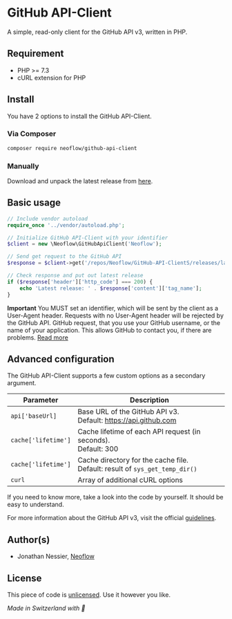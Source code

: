 # GitHub API-Client
A simple, read-only client for the GitHub API v3, written in PHP.

## Requirement
* PHP >= 7.3
* cURL extension for PHP

## Install
You have 2 options to install the GitHub API-Client.

### Via Composer
```bash
composer require neoflow/github-api-client
```

### Manually
Download and unpack the latest release from [here](https://github.com/Neoflow/GitHub-API-Client/releases). 

## Basic usage
```php
// Include vendor autoload
require_once '../vendor/autoload.php';

// Initialize GitHub API-Client with your identifier
$client = new \Neoflow\GitHubApiClient('Neoflow');

// Send get request to the GitHub API
$response = $client->get('/repos/Neoflow/GitHub-API-ClientS/releases/latest');

// Check response and put out latest release
if ($response['header']['http_code'] === 200) {
    echo 'Latest release: ' . $response['content']['tag_name'];
}
```
**Important** You MUST set an identifier, which will be sent by the client as a User-Agent header. Requests with no 
User-Agent header will be rejected by the GitHub API. GitHub request, that you use your GitHub username, or the name of 
your application. This allows GitHub to contact you, if there are problems. [Read more](https://developer.github.com/v3/#user-agent-required)

## Advanced configuration
The GitHub API-Client supports a few custom options as a secondary argument. 

|Parameter|Description|
|---|---|
|```api['baseUrl]```|Base URL of the GitHub API v3.<br />Default: https://api.github.com|
|```cache['lifetime']```|Cache lifetime of each API request (in seconds).<br />Default: 300|
|```cache['lifetime']```|Cache directory for the cache file.<br />Default: result of ```sys_get_temp_dir()```|
|```curl```|Array of additional cURL options|

If you need to know more, take a look into the code by yourself. It should be easy to understand.

For more information about the GitHub API v3, visit the official [guidelines](https://developer.github.com/v3/).

## Author(s)
* Jonathan Nessier, [Neoflow](https://www.neoflow.ch)

## License
This piece of code is [unlicensed](https://github.com/Neoflow/GitHub-API-Client/blob/master/LICENSE). Use it however you like. 

*Made in Switzerland with :cheese:*